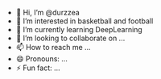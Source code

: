 - 👋 Hi, I’m @durzzea
- 👀 I’m interested in basketball and football
- 🌱 I’m currently learning DeepLearning
- 💞️ I’m looking to collaborate on ...
- 📫 How to reach me ...
- 😄 Pronouns: ...
- ⚡ Fun fact: ...

<!---
durzzea/durzzea is a ✨ special ✨ repository because its `README.md` (this file) appears on your GitHub profile.
You can click the Preview link to take a look at your changes.
--->
